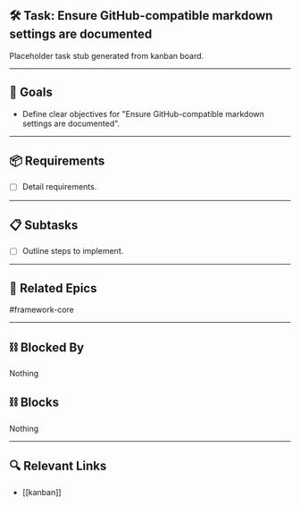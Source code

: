 ## 🛠️ Task: Ensure GitHub-compatible markdown settings are documented

Placeholder task stub generated from kanban board.

---

## 🎯 Goals

- Define clear objectives for "Ensure GitHub-compatible markdown settings are documented".

---

## 📦 Requirements

- [ ] Detail requirements.

---

## 📋 Subtasks

- [ ] Outline steps to implement.

---

## 🔗 Related Epics

#framework-core

---

## ⛓️ Blocked By

Nothing

## ⛓️ Blocks

Nothing

---

## 🔍 Relevant Links

- [[kanban]]
